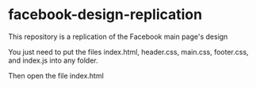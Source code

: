# facebook-design-replication
This repository is a replication of the Facebook main page's design

You just need to put the files
index.html, header.css, main.css, footer.css, and index.js into any folder.

Then open the file index.html
